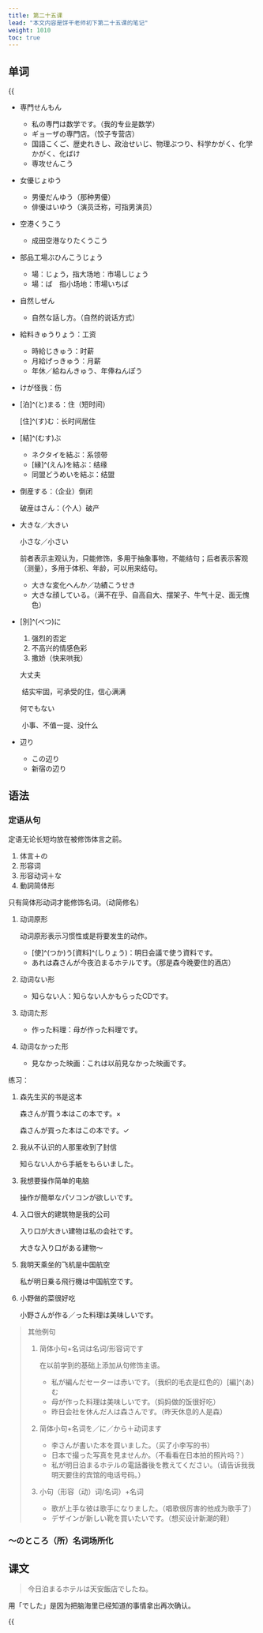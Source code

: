 ```yaml
---
title: 第二十五课
lead: "本文内容是饼干老师初下第二十五课的笔记"
weight: 1010
toc: true
---
```


## 单词

{{<audio src="https://tellyouwhat-static-1251995834.cos.ap-chongqing.myqcloud.com/audios/cs_danci/25第二十五课.mp3">}}

- 専門せんもん

  - 私の専門は数学です。（我的专业是数学）
  - ギョーザの専門店。（饺子专营店）
  - 国語こくご、歴史れきし、政治せいじ、物理ぶつり、科学かがく、化学かがく、化ばけ
  - 専攻せんこう

- 女優じょゆう

  - 男優だんゆう（那种男優）
  - 俳優はいゆう（演员泛称，可指男演员）

- 空港くうこう

  - 成田空港なりたくうこう

- 部品工場ぶひんこうじょう

  - 場：じょう，指大场地：市場しじょう
  - 場：ば　指小场地：市場いちば

- 自然しぜん

  - 自然な話し方。（自然的说话方式）

- 給料きゅうりょう：工资

  - 時給じきゅう：时薪
  - 月給げっきゅう：月薪
  - 年休／給ねんきゅう、年俸ねんぽう

- けが怪我：伤

- [泊]^(と)まる：住（短时间）

  [住]^(す)む：长时间居住

- [結]^(むす)ぶ

  - ネクタイを結ぶ：系领带
  - [縁]^(えん)を結ぶ：结缘
  - 同盟どうめいを結ぶ：结盟

- 倒産する：（企业）倒闭

  破産はさん：（个人）破产

- 大きな／大きい

  小さな／小さい

  前者表示主观认为，只能修饰，多用于抽象事物，不能结句；后者表示客观（测量），多用于体积、年龄，可以用来结句。

  - 大きな変化へんか／功績こうせき
  - 大きな顔している。（满不在乎、自高自大、摆架子、牛气十足、面无愧色）

- [別]^(べつ)に

  1. 强烈的否定
  2. 不高兴的情感色彩
  3. 撒娇（快来哄我）

  大丈夫

  ​	结实牢固，可承受的住，信心满满

  何でもない

  ​	小事、不值一提、没什么

- 辺り

  - この辺り
  - 新宿の辺り


## 语法

### 定语从句

定语无论长短均放在被修饰体言之前。

1. 体言＋の
2. 形容词
3. 形容动词＋な
4. 動詞简体形

只有简体形动词才能修饰名词。（动简修名）

1. 动词原形

    动词原形表示习惯性或是将要发生的动作。

    - [使]^(つか)う[資料]^(しりょう)：明日会議で使う資料です。
    - あれは森さんが今夜泊まるホテルです。（那是森今晚要住的酒店）

2. 动词ない形
   - 知らない人：知らない人かもらったCDです。

3. 动词た形
   - 作った料理：母が作った料理です。

4. 动词なかった形
   - 見なかった映画：これは以前見なかった映画です。

练习：

1. 森先生买的书是这本

   森さんが買う本はこの本です。×

   森さんが買った本はこの本です。✓

2. 我从不认识的人那里收到了封信

   知らない人から手紙をもらいました。

3. 我想要操作简单的电脑

   操作が簡単なパソコンが欲しいです。

4. 入口很大的建筑物是我的公司

   入り口が大きい建物は私の会社です。

   大きな入り口がある建物～

5. 我明天乘坐的飞机是中国航空

   私が明日乗る飛行機は中国航空です。

6. 小野做的菜很好吃

   小野さんが作る／った料理は美味しいです。

> 其他例句
>
> 1. 简体小句+名词は名词/形容词です
>
>    在以前学到的基础上添加从句修饰主语。
>
>    - 私が編んだセーターは赤いです。（我织的毛衣是红色的）[編]^(あ)む
>    - 母が作った料理は美味しいです。（妈妈做的饭很好吃）
>    - 昨日会社を休んだ人は森さんです。（昨天休息的人是森）
>
> 2. 简体小句+名词を／に／から＋动词ます
>
>    - 李さんが書いた本を買いました。（买了小李写的书）
>    - 日本で撮った写真を見ませんか。（不看看在日本拍的照片吗？）
>    - 私が明日泊まるホテルの電話番後を教えてください。（请告诉我我明天要住的宾馆的电话号码。）
>
> 3. 小句（形容（动）词/名词）+名词
>
>    - 歌が上手な彼は歌手になりました。（唱歌很厉害的他成为歌手了）
>    - デザインが新しい靴を買いたいです。（想买设计新潮的鞋）

### ～のところ（所）名词场所化

 ## 课文

> 今日泊まるホテルは天安飯店でしたね。

用「でした」是因为把脑海里已经知道的事情拿出再次确认。

{{<audio src="https://tellyouwhat-static-1251995834.cos.ap-chongqing.myqcloud.com/audios/cs_kewen/25-30课 新标日初级课文/Lesson25.mp3">}}
